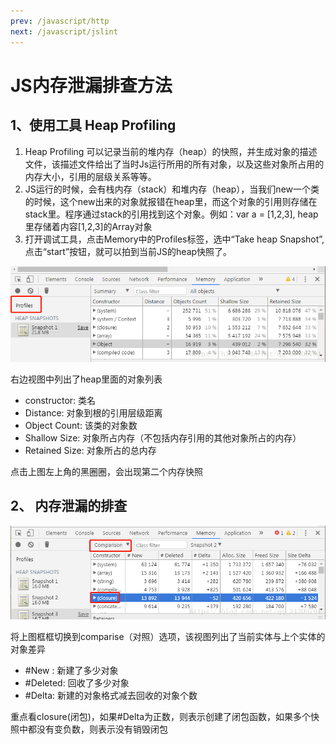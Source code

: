 ```yaml
---
prev: /javascript/http
next: /javascript/jslint
---
```


# JS内存泄漏排查方法
## 1、使用工具 Heap Profiling
1.  Heap Profiling 可以记录当前的堆内存（heap）的快照，并生成对象的描述文件，该描述文件给出了当时Js运行所用的所有对象，以及这些对象所占用的内存大小，引用的层级关系等等。
2. JS运行的时候，会有栈内存（stack）和堆内存（heap），当我们new一个类的时候，这个new出来的对象就报错在heap里，而这个对象的引用则存储在stack里。程序通过stack的引用找到这个对象。例如：var a = [1,2,3], heap里存储着内容[1,2,3]的Array对象
3. 打开调试工具，点击Memory中的Profiles标签，选中“Take heap Snapshot”,点击“start”按钮，就可以拍到当前JS的heap快照了。

![profiles](../images/js-memory/1.png)

右边视图中列出了heap里面的对象列表
* constructor:     类名
* Distance:        对象到根的引用层级距离
* Object Count:    该类的对象数
* Shallow Size:    对象所占内存（不包括内存引用的其他对象所占的内存）
* Retained Size:   对象所占的总内存

点击上图左上角的黑圈圈，会出现第二个内存快照

## 2、 内存泄漏的排查
![profiles](../images/js-memory/2.png)

将上图框框切换到comparise（对照）选项，该视图列出了当前实体与上个实体的对象差异

* #New : 新建了多少对象
* #Deleted: 回收了多少对象
* #Delta: 新建的对象格式减去回收的对象个数


重点看closure(闭包)，如果#Delta为正数，则表示创建了闭包函数，如果多个快照中都没有变负数，则表示没有销毁闭包